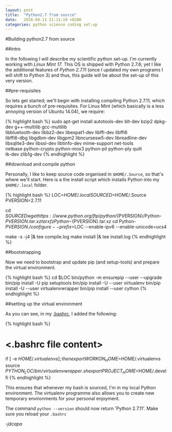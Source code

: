```yaml
---
layout: post
title:  "Python2.7 from source"
date:   2016-04-11 21:11:19 +0200
categories: python science coding set-up
---
```


#Building python2.7 from source

##intro


In the following I will describe my scientific python set-up.
I'm currently working with *Linux Mint 17*.
This OS is shipped with Python 2.7.6; yet I like the additional
 features
 of *Python 2.7.11* (once I updated my own programs I will shift to Python 3) and
 thus, this guide will be about the set-up of this very version.

##pre-requisites


So lets get started; we'll begin with installing compiling Python 2.7.11, which
 requires a bunch of pre-requisites.
For Linux Mint (which basically is a less annoying version of Ubuntu 14.04),
 we require:

{% highlight bash %}
sudo apt-get install autotools-dev blt-dev bzip2 dpkg-dev g++-multilib gcc-multilib \
                     libbluetooth-dev libbz2-dev libexpat1-dev libffi-dev libffi6 \
                     libffi6-dbg libgdbm-dev libgpm2 libncursesw5-dev libreadline-dev \
                     libsqlite3-dev libssl-dev libtinfo-dev mime-support net-tools \
                     netbase python-crypto python-mox3 python-pil python-ply quilt \
                     tk-dev zlib1g-dev
{% endhighlight %}

##download and compile python

Personally, I like to keep source code organised in `$HOME/.Source`, so that's
 where we'll start. Here is a the install script which installs Python into
 my `$HOME/.local` folder.

{% highlight bash %}
LOC=$HOME/.local
SOURCED=$HOME/.Source
PVERSION=2.7.11

cd $SOURCED
wget https://www.python.org/ftp/python/${PVERSION}/Python-${PVERSION}.tar.xz
tar xfz Python-${PVERSION}.tar.xz
cd Python-${PVERSION}
./configure --prefix=$LOC --enable-ipv6 --enable-unicode=ucs4

make -s -j4 |& tee compile.log
make install |& tee install.log
{% endhighlight %}

##bootstrapping


Now we need to bootstrap and update pip (and setup-tools) and prepare the
 virtual environment.

{% highlight bash %}
cd $LOC
bin/python -m ensurepip --user --upgrade
bin/pip install -U pip setuptools
bin/pip install -U --user virtualenv
bin/pip install -U --user virtualenvwrapper
bin/pip install --user cython
{% endhighlight %}


##setting up the virtual environment


As you can see, in my
 [.bashrc](https://github.com/jdcapa/bashrc.d/blob/main/05.ENV_PYTHON),
 I added the following:

{% highlight bash %}
# <.bashrc file content>
if [ -e $HOME/.virtualenvs ]; then
    export WORKON_HOME=$HOME/.virtualenvs
    source ${PYTHON_LOC}/bin/virtualenvwrapper.sh
    export PROJECT_HOME=$HOME/.devel
fi
{% endhighlight %}

This ensures that whenever my bash is sourced, I'm in my local Python
 environment.
The virtualenv programme also allows you to create new temporary environments
 for your personal enjoyment.

The command `python --version` should now return 'Python 2.7.11'.
Make sure you reload your `.bashrc`

*-jdcapa*
